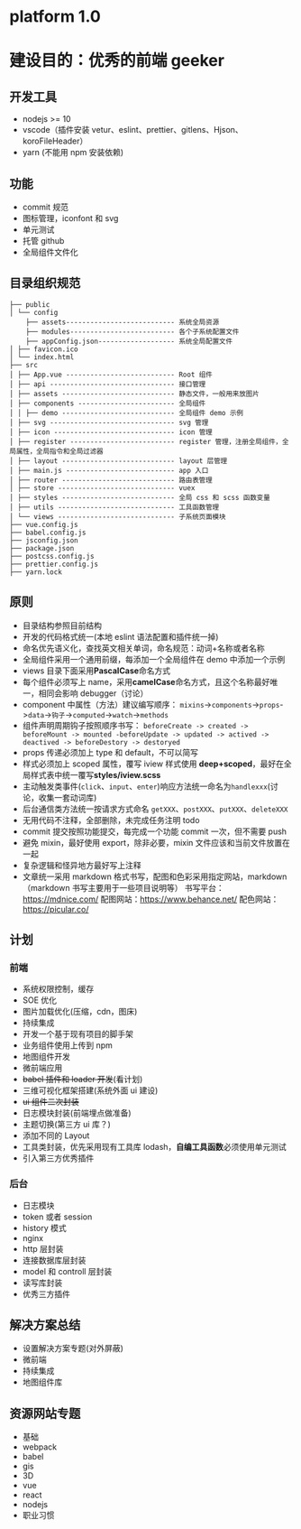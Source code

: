 <!--
 * @Author: weicong
 * @Date: 2020-07-17 09:34:12
 * @LastEditTime: 2020-07-24 21:13:17
 * @LastEditors: weicong
 * @Description:
-->

# platform 1.0

# 建设目的：优秀的前端 geeker

## 开发工具

- nodejs >= 10
- vscode（插件安装 vetur、eslint、prettier、gitlens、Hjson、koroFileHeader）
- yarn (不能用 npm 安装依赖)

## 功能

- commit 规范
- 图标管理，iconfont 和 svg
- 单元测试
- 托管 github
- 全局组件文件化

## 目录组织规范

```
├── public
│ └── config
    ├── assets--------------------------- 系统全局资源
    ├── modules-------------------------- 各个子系统配置文件
    ├── appConfig.json------------------- 系统全局配置文件
│ ├── favicon.ico
│ └── index.html
├── src
│ ├── App.vue --------------------------- Root 组件
│ ├── api ------------------------------- 接口管理
│ ├── assets ---------------------------- 静态文件，一般用来放图片
│ ├── components ------------------------ 全局组件
│ │ ├── demo ---------------------------- 全局组件 demo 示例
│ ├── svg ------------------------------- svg 管理
│ ├── icon ------------------------------ icon 管理
│ ├── register -------------------------- register 管理，注册全局组件，全局属性，全局指令和全局过滤器
│ ├── layout ---------------------------- layout 层管理
│ ├── main.js --------------------------- app 入口
│ ├── router ---------------------------- 路由表管理
│ ├── store ----------------------------- vuex
│ ├── styles ---------------------------- 全局 css 和 scss 函数变量
│ ├── utils ----------------------------- 工具函数管理
│ └── views ----------------------------- 子系统页面模块
├── vue.config.js
├── babel.config.js
├── jsconfig.json
├── package.json
├── postcss.config.js
├── prettier.config.js
├── yarn.lock
```

## 原则

- 目录结构参照目前结构
- 开发的代码格式统一(本地 eslint 语法配置和插件统一掉)
- 命名优先语义化，查找英文相关单词，命名规范：动词+名称或者名称
- 全局组件采用一个通用前缀，每添加一个全局组件在 demo 中添加一个示例
- views 目录下面采用**PascalCase**命名方式
- 每个组件必须写上 name，采用**camelCase**命名方式，且这个名称最好唯一，相同会影响 debugger（讨论）
- component 中属性（方法）建议编写顺序： `mixins`->`components`->`props`->`data`->`钩子`->`computed`->`watch`->`methods`
- 组件声明周期钩子按照顺序书写： `beforeCreate -> created -> beforeMount -> mounted -beforeUpdate -> updated -> actived -> deactived -> beforeDestory -> destoryed`
- props 传递必须加上 type 和 default，不可以简写
- 样式必须加上 scoped 属性，覆写 iview 样式使用 **deep+scoped**，最好在全局样式表中统一覆写**styles/iview.scss**
- 主动触发类事件(`click`、`input`、`enter`)响应方法统一命名为`handlexxx`(讨论，收集一套动词库)
- 后台通信类方法统一按请求方式命名 `getXXX`、`postXXX`、`putXXX`、`deleteXXX`
- 无用代码不注释，全部删除，未完成任务注明 todo
- commit 提交按照功能提交，每完成一个功能 commit 一次，但不需要 push
- 避免 mixin，最好使用 export，除非必要，mixin 文件应该和当前文件放置在一起
- 复杂逻辑和怪异地方最好写上注释
- 文章统一采用 markdown 格式书写，配图和色彩采用指定网站，markdown（markdown 书写主要用于一些项目说明等）
  书写平台：https://mdnice.com/
  配图网站：https://www.behance.net/
  配色网站：https://picular.co/

## 计划

### 前端

- 系统权限控制，缓存
- SOE 优化
- 图片加载优化(压缩，cdn，图床)
- 持续集成
- 开发一个基于现有项目的脚手架
- 业务组件使用上传到 npm
- 地图组件开发
- 微前端应用
- ~~babel 插件和 loader 开发~~(看计划)
- 三维可视化框架搭建(系统外面 ui 建设)
- ~~ui 组件二次封装~~
- 日志模块封装(前端埋点做准备)
- 主题切换(第三方 ui 库？)
- 添加不同的 Layout
- 工具类封装，优先采用现有工具库 lodash，**自编工具函数**必须使用单元测试
- 引入第三方优秀插件

### 后台

- 日志模块
- token 或者 session
- history 模式
- nginx
- http 层封装
- 连接数据库层封装
- model 和 controll 层封装
- 读写库封装
- 优秀三方插件

## 解决方案总结

- 设置解决方案专题(对外屏蔽)
- 微前端
- 持续集成
- 地图组件库

## 资源网站专题

- 基础
- webpack
- babel
- gis
- 3D
- vue
- react
- nodejs
- 职业习惯
